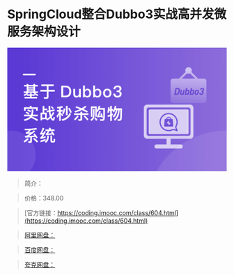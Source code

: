 # SpringCloud整合Dubbo3实战高并发微服务架构设计

![img](../../assets/633275070927907705400304.png)

> 简介：

> 价格：348.00

> [官方链接：https://coding.imooc.com/class/604.html](https://coding.imooc.com/class/604.html)

> [阿里网盘：]()

> [百度网盘：]()

> [夸克网盘：]()
